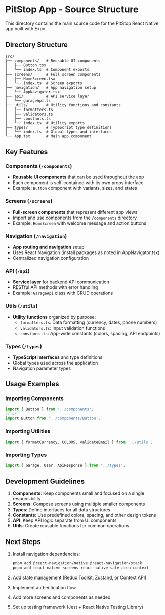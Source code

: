 # PitStop App - Source Structure

This directory contains the main source code for the PitStop React Native app built with Expo.

## Directory Structure

```
src/
├── components/   # Reusable UI components
│   ├── Button.tsx
│   └── index.ts  # Component exports
├── screens/      # Full screen components
│   ├── HomeScreen.tsx
│   └── index.ts  # Screen exports
├── navigation/   # App navigation setup
│   └── AppNavigator.tsx
├── api/          # API service layer
│   └── garageApi.ts
├── utils/        # Utility functions and constants
│   ├── formatters.ts
│   ├── validators.ts
│   ├── constants.ts
│   └── index.ts  # Utility exports
├── types/        # TypeScript type definitions
│   └── index.ts  # Global types and interfaces
└── App.tsx       # Main app component
```

## Key Features

### Components (`/components`)
- **Reusable UI components** that can be used throughout the app
- Each component is self-contained with its own props interface
- Example: `Button` component with variants, sizes, and states

### Screens (`/screens`)
- **Full-screen components** that represent different app views
- Import and use components from the `/components` directory
- Example: `HomeScreen` with welcome message and action buttons

### Navigation (`/navigation`)
- **App routing and navigation** setup
- Uses React Navigation (install packages as noted in AppNavigator.tsx)
- Centralized navigation configuration

### API (`/api`)
- **Service layer** for backend API communication
- RESTful API methods with error handling
- Example: `GarageApi` class with CRUD operations

### Utils (`/utils`)
- **Utility functions** organized by purpose:
  - `formatters.ts`: Data formatting (currency, dates, phone numbers)
  - `validators.ts`: Input validation functions
  - `constants.ts`: App-wide constants (colors, spacing, API endpoints)

### Types (`/types`)
- **TypeScript interfaces** and type definitions
- Global types used across the application
- Navigation parameter types

## Usage Examples

### Importing Components
```typescript
import { Button } from '../components';
// or
import Button from '../components/Button';
```

### Importing Utilities
```typescript
import { formatCurrency, COLORS, validateEmail } from '../utils';
```

### Importing Types
```typescript
import { Garage, User, ApiResponse } from '../types';
```

## Development Guidelines

1. **Components**: Keep components small and focused on a single responsibility
2. **Screens**: Compose screens using multiple smaller components
3. **Types**: Define interfaces for all data structures
4. **Constants**: Use predefined colors, spacing, and other design tokens
5. **API**: Keep API logic separate from UI components
6. **Utils**: Create reusable functions for common operations

## Next Steps

1. Install navigation dependencies:
   ```bash
   pnpm add @react-navigation/native @react-navigation/stack
   pnpm add react-native-screens react-native-safe-area-context
   ```

2. Add state management (Redux Toolkit, Zustand, or Context API)
3. Implement authentication flow
4. Add more screens and components as needed
5. Set up testing framework (Jest + React Native Testing Library) 